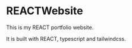 # REACTWebsite

This is my REACT portfolio website.

It is built with REACT, typescript and tailwindcss. 
